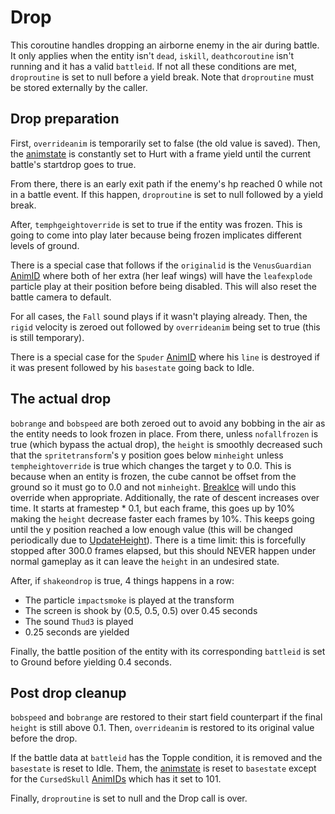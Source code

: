 # Drop
This coroutine handles dropping an airborne enemy in the air during battle. It only applies when the entity isn't `dead`, `iskill`, `deathcoroutine` isn't running and it has a valid `battleid`. If not all these conditions are met, `droproutine` is set to null before a yield break. Note that `droproutine` must be stored externally by the caller.

## Drop preparation
First, `overrideanim` is temporarily set to false (the old value is saved). Then, the [animstate](../Animations/animstate.md) is constantly set to Hurt with a frame yield until the current battle's startdrop goes to true.

From there, there is an early exit path if the enemy's hp reached 0 while not in a battle event. If this happen, `droproutine` is set to null followed by a yield break.

After, `temphgeightoverride` is set to true if the entity was frozen. This is going to come into play later because being frozen implicates different levels of ground.

There is a special case that follows if the `originalid` is the `VenusGuardian` [AnimID](../../../Enums%20and%20IDs/AnimIDs.md) where both of her extra (her leaf wings) will have the `leafexplode` particle play at their position before being disabled. This will also reset the battle camera to default.

For all cases, the `Fall` sound plays if it wasn't playing already. Then, the `rigid` velocity is zeroed out followed by `overrideanim` being set to true (this is still temporary).

There is a special case for the `Spuder` [AnimID](../../../Enums%20and%20IDs/AnimIDs.md) where his `line` is destroyed if it was present followed by his `basestate` going back to Idle.

## The actual drop
`bobrange` and `bobspeed` are both zeroed out to avoid any bobbing in the air as the entity needs to look frozen in place. From there, unless `nofallfrozen` is true (which bypass the actual drop), the `height` is smoothly decreased such that the `spritetransform`'s y position goes below `minheight` unless `tempheightoverride` is true which changes the target y to 0.0. This is because when an entity is frozen, the cube cannot be offset from the ground so it must go to 0.0 and not `minheight`. [BreakIce](Freeze%20handling.md#breakice) will undo this override when appropriate. Additionally, the rate of descent increases over time. It starts at framestep * 0.1, but each frame, this goes up by 10% making the `height` decrease faster each frames by 10%. This keeps going until the y position reached a low enough value (this will be changed periodically due to [UpdateHeight](../Update%20process/UpdateHeight.md)). There is a time limit: this is forcefully stopped after 300.0 frames elapsed, but this should NEVER happen under normal gameplay as it can leave the `height` in an undesired state.

After, if `shakeondrop` is true, 4 things happens in a row:

* The particle `impactsmoke` is played at the transform
* The screen is shook by (0.5, 0.5, 0.5) over 0.45 seconds
* The sound `Thud3` is played
* 0.25 seconds are yielded

Finally, the battle position of the entity with its corresponding `battleid` is set to Ground before yielding 0.4 seconds.

## Post drop cleanup
`bobspeed` and `bobrange` are restored to their start field counterpart if the final `height` is still above 0.1. Then, `overrideanim` is restored to its original value before the drop.

If the battle data at `battleid` has the Topple condition, it is removed and the `basestate` is reset to Idle. Them, the [animstate](../Animations/animstate.md) is reset to `basestate` except for the `CursedSkull` [AnimIDs](../../../Enums%20and%20IDs/AnimIDs.md) which has it set to 101.

Finally, `droproutine` is set to null and the Drop call is over.
